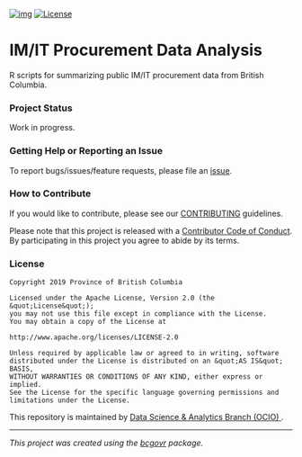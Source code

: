 [![img](https://img.shields.io/badge/Lifecycle-Dormant-ff7f2a)](https://github.com/bcgov/repomountie/blob/master/doc/lifecycle-badges.md)
[![License](https://img.shields.io/badge/License-Apache%202.0-blue.svg)](https://opensource.org/licenses/Apache-2.0)

# IM/IT Procurement Data Analysis

R scripts for summarizing public IM/IT procurement data from British Columbia.

### Project Status

Work in progress.

### Getting Help or Reporting an Issue

To report bugs/issues/feature requests, please file an [issue](https://github.com/bcgov/imit-procurement-data-analysis/issues/).

### How to Contribute

If you would like to contribute, please see our [CONTRIBUTING](CONTRIBUTING.md) guidelines.

Please note that this project is released with a [Contributor Code of Conduct](CODE_OF_CONDUCT.md). By participating in this project you agree to abide by its terms.

### License

```
Copyright 2019 Province of British Columbia

Licensed under the Apache License, Version 2.0 (the &quot;License&quot;);
you may not use this file except in compliance with the License.
You may obtain a copy of the License at

http://www.apache.org/licenses/LICENSE-2.0

Unless required by applicable law or agreed to in writing, software distributed under the License is distributed on an &quot;AS IS&quot; BASIS,
WITHOUT WARRANTIES OR CONDITIONS OF ANY KIND, either express or implied.
See the License for the specific language governing permissions and limitations under the License.
```

This repository is maintained by [Data Science & Analytics Branch (OCIO) ](https://github.com/orgs/bcgov/teams/dsab).

---
*This project was created using the [bcgovr](https://github.com/bcgov/bcgovr) package.* 
